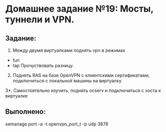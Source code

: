 # **Домашнее задание №19: Мосты, туннели и VPN.**

## **Задание:**
1. Между двумя виртуалками поднять vpn в режимах
- tun
- tap
Прочуствовать разницу.

2. Поднять RAS на базе OpenVPN с клиентскими сертификатами, подключиться с локальной машины на виртуалку

3*. Самостоятельно изучить, поднять ocserv и подключиться с хоста к виртуалке

## **Выполнено:**

semanage port -a -t openvpn_port_t -p udp 3876
